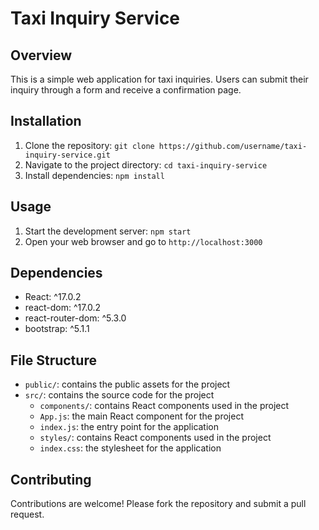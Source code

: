# Taxi Inquiry Service

## Overview

This is a simple web application for taxi inquiries. Users can submit their inquiry through a form and receive a confirmation page.

## Installation

1. Clone the repository: `git clone https://github.com/username/taxi-inquiry-service.git`
2. Navigate to the project directory: `cd taxi-inquiry-service`
3. Install dependencies: `npm install`

## Usage

1. Start the development server: `npm start`
2. Open your web browser and go to `http://localhost:3000`

## Dependencies

- React: ^17.0.2
- react-dom: ^17.0.2
- react-router-dom: ^5.3.0
- bootstrap: ^5.1.1


## File Structure

- `public/`: contains the public assets for the project
- `src/`: contains the source code for the project
  - `components/`: contains React components used in the project
  - `App.js`: the main React component for the project
  - `index.js`: the entry point for the application
  - `styles/`: contains React components used in the project
  - `index.css`: the stylesheet for the application

## Contributing

Contributions are welcome! Please fork the repository and submit a pull request.



